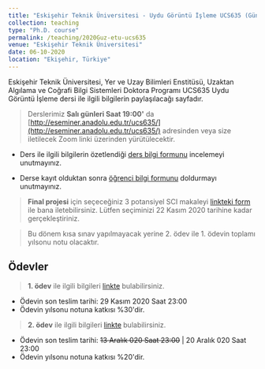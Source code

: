 ```yaml
---
title: "Eskişehir Teknik Üniversitesi - Uydu Görüntü İşleme UCS635 (Güncel) - 2020"
collection: teaching
type: "Ph.D. course"
permalink: /teaching/2020Guz-etu-ucs635
venue: "Eskişehir Teknik Üniversitesi"
date: 06-10-2020
location: "Ekişehir, Türkiye"
---
```


Eskişehir Teknik Üniversitesi, Yer ve Uzay Bilimleri Enstitüsü, Uzaktan Algılama ve Coğrafi Bilgi Sistemleri Doktora Programı UCS635 Uydu Görüntü İşleme dersi ile ilgili bilgilerin paylaşılacağı sayfadır.

> Derslerimiz **Salı günleri Saat 19:00'** da [http://eseminer.anadolu.edu.tr/ucs635/](http://eseminer.anadolu.edu.tr/ucs635/) adresinden veya size iletilecek Zoom linki üzerinden yürütülecektir.

* Ders ile ilgili bilgilerin özetlendiği [ders bilgi formunu](http://kalkan.github.io/files/ucs635-2019/UCS635_2019_UyduGoruntuIsleme_KaanKalkan.pdf) incelemeyi unutmayınız.

* Derse kayıt olduktan sonra [öğrenci bilgi formunu](https://goo.gl/forms/nQR3TQm4LoK9DMDJ3) doldurmayı unutmayınız.

> **Final projesi** için seçeceğiniz 3 potansiyel SCI makaleyi [linkteki form](https://goo.gl/forms/FQx6MshA8uV13PDF2) ile bana iletebilirsiniz. Lütfen seçiminizi 22 Kasım 2020 tarihine kadar gerçekleştiriniz.

> Bu dönem kısa sınav yapılmayacak yerine 2. ödev ile 1. ödevin toplamı yılsonu notu olacaktır.

Ödevler
------
> **1. ödev** ile ilgili bilgileri [linkte](http://kalkan.github.io/files/ucs635-2019/odev1-2020-2.pdf) bulabilirsiniz. 
* Ödevin son teslim tarihi: 29 Kasım 2020 Saat 23:00 
* Ödevin yılsonu notuna katkısı %30'dir.

> **2. ödev** ile ilgili bilgileri [linkte](http://kalkan.github.io/files/ucs635-2019/odev2-2020-2.pdf) bulabilirsiniz. 
* Ödevin son teslim tarihi: ~~13 Aralık 020 Saat 23:00~~ | 20 Aralık 020 Saat 23:00 
* Ödevin yılsonu notuna katkısı %20'dir.
